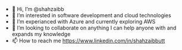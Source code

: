 - 👋 Hi, I’m @shahzaibb
- 👀 I’m interested in software development and cloud technologies
- 🌱 I’m experianced with Azure and currently exploring AWS
- 💞️ I’m looking to collaborate on anything I can help anyone with and expands my knowledge
- 📫 How to reach me https://www.linkedin.com/in/shahzaibbutt

<!---
shahzaibb/shahzaibb is a ✨ special ✨ repository because its `README.md` (this file) appears on your GitHub profile.
You can click the Preview link to take a look at your changes.
--->

